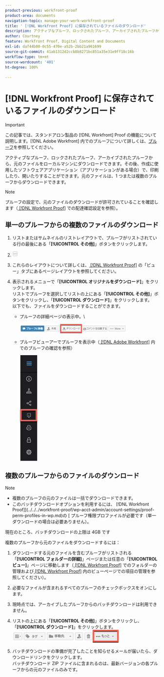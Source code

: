 ```yaml
---
product-previous: workfront-proof
product-area: documents
navigation-topic: manage-your-work-workfront-proof
title: ' [!DNL Workfront Proof] に保存されているファイルのダウンロード'
description: アクティブなプルーフ、ロックされたプルーフ、アーカイブされたプルーフから、元のファイルをローカルマシンにダウンロードできます。その後、作成に使用したソフトウェアアプリケーション（アプリケーションがある場合）で、印刷したり、開いたりすることができます。元のファイルは、1 つまたは複数のプルーフからダウンロードできます。
author: Courtney
feature: Workfront Proof, Digital Content and Documents
exl-id: daf44b00-0c55-470e-a52b-2bb21a961699
source-git-commit: 41ab1312d2ccb8b8271bc851a35e31e9ff18c16b
workflow-type: tm+mt
source-wordcount: '401'
ht-degree: 100%

---
```


# [!DNL Workfront Proof] に保存されているファイルのダウンロード

>[!IMPORTANT]
>
>この記事では、スタンドアロン製品の [!DNL Workfront] Proof の機能について説明します。[!DNL Adobe Workfront] 内でのプルーフについて詳しくは、[プルーフ](../../../review-and-approve-work/proofing/proofing.md)を参照してください。

アクティブなプルーフ、ロックされたプルーフ、アーカイブされたプルーフから、元のファイルをローカルマシンにダウンロードできます。その後、作成に使用したソフトウェアアプリケーション（アプリケーションがある場合）で、印刷したり、開いたりすることができます。元のファイルは、1 つまたは複数のプルーフからダウンロードできます。

>[!NOTE]
>
>プルーフの設定で、元のファイルのダウンロードが許可されていることを確認します（[ [!DNL Workfront Proof]](../../../workfront-proof/wp-work-proofsfiles/manage-your-work/configure-proof-settings.md) での配達確認設定を参照）。

## 単一のプルーフからの複数のファイルのダウンロード

1. リストまたはサムネイルのリストレイアウトで、プルーフがリストされている行の最後にある「**[!UICONTROL その他]**」ボタンをクリックします。
1. ![More_button_small.png](assets/more-button-small.png)

1. これらのレイアウトについて詳しくは、[ [!DNL Workfront Proof]](../../../workfront-proof/wp-work-proofsfiles/basic-features/page-layout-view.md) の「ビュー」タブにあるページレイアウトを参照してください。
1. 表示されるメニューで「**[!UICONTROL オリジナルをダウンロード]**」をクリックします。\
   リストでプルーフを選択してリストの上にある「**[!UICONTROL その他]**」ボタンをクリックし、「**[!UICONTROL ダウンロード]**」をクリックします。\
   以下でも、ファイルをダウンロードすることができます。

   * プルーフの詳細ページの表示中。\

     ![Download_btn_in_Proof_Details.png](assets/download-btn-in-proof-details-350x32.png)

   * プルーフビューアーでプルーフを表示中（[ [!DNL Adobe Workfront]](../../../review-and-approve-work/proofing/reviewing-proofs-within-workfront/review-proofs-in-wf.md) 内でのプルーフの確認を参照）

     ![download_proof_btn_in_viewer.png](assets/download-proof-btn-in-viewer.png)

## 複数のプルーフからのファイルのダウンロード

>[!NOTE]
>
>* 複数のプルーフの元のファイルは一括でダウンロードできます。
>* このバッチダウンロードオプションを利用するには、 [!DNL Workfront Proof]](../../../workfront-proof/wp-acct-admin/account-settings/proof-perm-profiles-in-wp.md)の [ プルーフ権限プロファイルが必要です（単一ダウンロードの場合は必要ありません）。
>



現在のところ、バッチダウンロードの上限は 4GB です

複数のプルーフから元のファイルをダウンロードするには：

1. ダウンロードする元のファイルを含むプルーフがリストされる「**[!UICONTROL フォルダーの詳細]**」ページまたは任意の「**[!UICONTROL ビュー]**」ページに移動します（[ [!DNL Workfront Proof]](../../../workfront-proof/wp-work-proofsfiles/organize-your-work/manage-folders.md) でのフォルダーの管理および[ [!DNL Workfront Proof]](../../../workfront-proof/wp-work-proofsfiles/manage-your-work/manage-items-on-views-page.md) 内のビューページでの項目の管理を参照してください）。

1. 必要なファイルが含まれるすべてのプルーフのチェックボックスをオンにします。
1. 現時点では、アーカイブしたプルーフからのバッチダウンロードは利用できません。
1. リストの上にある「**[!UICONTROL その他]**」ボタンをクリックし、「**[!UICONTROL ダウンロード]**」をクリックします。\
   ![More_button_above_lists.png](assets/more-button-above-lists-350x42.png)

1. バッチダウンロードの準備が完了したことを知らせるメールが届いたら、ダウンロードリンクをクリックします。\
   バッチダウンロード ZIP ファイルに含まれるのは、最新バージョンの各プルーフからの元のファイルのみです。
